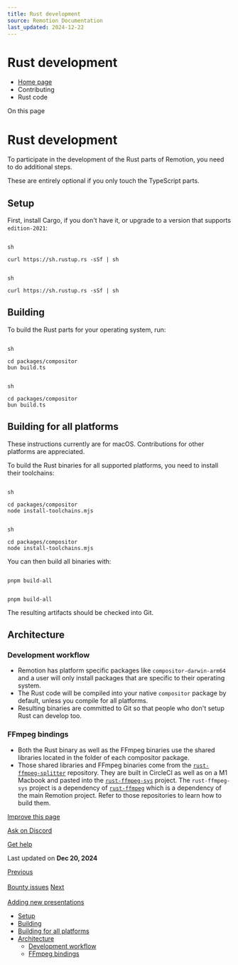 ```yaml
---
title: Rust development
source: Remotion Documentation
last_updated: 2024-12-22
---
```


# Rust development

- [Home page](/)
- Contributing
- Rust code

On this page

# Rust development

To participate in the development of the Rust parts of Remotion, you need to do additional steps.

These are entirely optional if you only touch the TypeScript parts.

## Setup [​](\#setup "Direct link to Setup")

First, install Cargo, if you don't have it, or upgrade to a version that supports `edition-2021`:

```

sh

curl https://sh.rustup.rs -sSf | sh
```

```

sh

curl https://sh.rustup.rs -sSf | sh
```

## Building [​](\#building "Direct link to Building")

To build the Rust parts for your operating system, run:

```

sh

cd packages/compositor
bun build.ts
```

```

sh

cd packages/compositor
bun build.ts
```

## Building for all platforms [​](\#building-for-all-platforms "Direct link to Building for all platforms")

These instructions currently are for macOS. Contributions for other platforms are appreciated.

To build the Rust binaries for all supported platforms, you need to install their toolchains:

```

sh

cd packages/compositor
node install-toolchains.mjs
```

```

sh

cd packages/compositor
node install-toolchains.mjs
```

You can then build all binaries with:

```

pnpm build-all
```

```

pnpm build-all
```

The resulting artifacts should be checked into Git.

## Architecture [​](\#architecture "Direct link to Architecture")

### Development workflow [​](\#development-workflow "Direct link to Development workflow")

- Remotion has platform specific packages like `compositor-darwin-arm64` and a user will only install packages that are specific to their operating system.
- The Rust code will be compiled into your native `compositor` package by default, unless you compile for all platforms.
- Resulting binaries are committed to Git so that people who don't setup Rust can develop too.

### FFmpeg bindings [​](\#ffmpeg-bindings "Direct link to FFmpeg bindings")

- Both the Rust binary as well as the FFmpeg binaries use the shared libraries located in the folder of each compositor package.
- Those shared libraries and FFmpeg binaries come from the [`rust-ffmpeg-splitter`](https://github.com/remotion-dev/rust-ffmpeg-splitter) repository. They are built in CircleCI as well as on a M1 Macbook and pasted into the [`rust-ffmpeg-sys`](https://github.com/remotion-dev/rust-ffmpeg-sys) project. The `rust-ffmpeg-sys` project is a dependency of [`rust-ffmpeg`](https://github.com/remotion-dev/rust-ffmpeg) which is a dependency of the main Remotion project. Refer to those repositories to learn how to build them.

[Improve this page](https://github.com/remotion-dev/remotion/edit/main/packages/docs/docs/contributing/rust.mdx)

[Ask on Discord](https://remotion.dev/discord)

[Get help](/docs/get-help)

Last updated on **Dec 20, 2024**

[Previous\
\
Bounty issues](/docs/contributing/bounty) [Next\
\
Adding new presentations](/docs/contributing/presentation)

- [Setup](#setup)
- [Building](#building)
- [Building for all platforms](#building-for-all-platforms)
- [Architecture](#architecture)
  - [Development workflow](#development-workflow)
  - [FFmpeg bindings](#ffmpeg-bindings)
